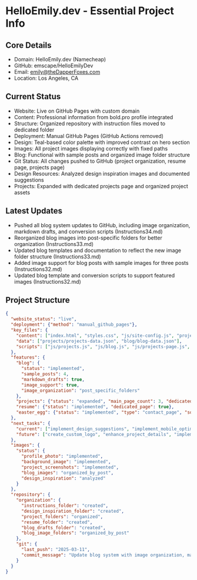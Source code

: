 # HelloEmily.dev - Essential Project Info

## Core Details
- Domain: HelloEmily.dev (Namecheap)
- GitHub: emscape/HelloEmilyDev
- Email: emily@theDapperFoxes.com
- Location: Los Angeles, CA

## Current Status
- Website: Live on GitHub Pages with custom domain
- Content: Professional information from bold.pro profile integrated
- Structure: Organized repository with instruction files moved to dedicated folder
- Deployment: Manual GitHub Pages (GitHub Actions removed)
- Design: Teal-based color palette with improved contrast on hero section
- Images: All project images displaying correctly with fixed paths
- Blog: Functional with sample posts and organized image folder structure
- Git Status: All changes pushed to GitHub (project organization, resume page, projects page)
- Design Resources: Analyzed design inspiration images and documented suggestions
- Projects: Expanded with dedicated projects page and organized project assets

## Latest Updates
- Pushed all blog system updates to GitHub, including image organization, markdown drafts, and conversion scripts (Instructions34.md)
- Reorganized blog images into post-specific folders for better organization (Instructions33.md)
- Updated blog templates and documentation to reflect the new image folder structure (Instructions33.md)
- Added image support for blog posts with sample images for three posts (Instructions32.md)
- Updated blog template and conversion scripts to support featured images (Instructions32.md)

## Project Structure
```json
{
  "website_status": "live",
  "deployment": {"method": "manual_github_pages"},
  "key_files": {
    "content": ["index.html", "styles.css", "js/site-config.js", "projects.html", "resume/resume.html", "contact.html"],
    "data": ["projects/projects-data.json", "blog/blog-data.json"],
    "scripts": ["js/projects.js", "js/blog.js", "js/projects-page.js", "js/md-to-blog.js"]
  },
  "features": {
    "blog": {
      "status": "implemented",
      "sample_posts": 4,
      "markdown_drafts": true,
      "image_support": true,
      "image_organization": "post_specific_folders"
    },
    "projects": {"status": "expanded", "main_page_count": 3, "dedicated_page": true},
    "resume": {"status": "implemented", "dedicated_page": true},
    "easter_egg": {"status": "implemented", "type": "contact_page", "social_links": ["LinkedIn", "BlueSky", "Instagram", "LibraryThing", "Ravelry", "GitHub"]}
  },
  "next_tasks": {
    "current": ["implement_design_suggestions", "implement_mobile_optimization", "add_more_social_links"],
    "future": ["create_custom_logo", "enhance_project_details", "implement_blog_pagination"]
  },
  "images": {
    "status": {
      "profile_photo": "implemented",
      "background_image": "implemented",
      "project_screenshots": "implemented",
      "blog_images": "organized_by_post",
      "design_inspiration": "analyzed"
    }
  },
  "repository": {
    "organization": {
      "instructions_folder": "created",
      "design_inspiration_folder": "created",
      "project_folders": "organized",
      "resume_folder": "created",
      "blog_drafts_folder": "created",
      "blog_image_folders": "organized_by_post"
    },
    "git": {
      "last_push": "2025-03-11",
      "commit_message": "Update blog system with image organization, markdown drafts, and conversion scripts"
    }
  }
}